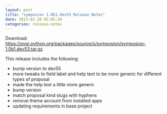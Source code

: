 ```yaml
---
layout: post
title: "symposion 1.0b1.dev53 Release Notes"
date: 2013-02-20 05:05:39
categories: release-notes
---
```


Download: <https://pypi.python.org/packages/source/s/symposion/symposion-1.0b1.dev53.tar.gz>

This release includes the following:

* bump version to dev55
* more tweaks to field label and help text to be more generic for different types of proposal
* made the help text a little more generic
* bump version
* match proposal kind slugs with hyphens
* remove theme account from installed apps
* updating requirements in base project
